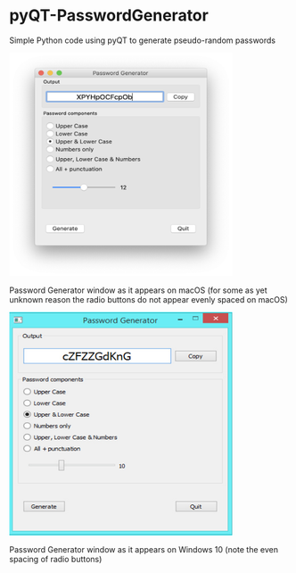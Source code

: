# pyQT-PasswordGenerator
Simple Python code using pyQT to generate pseudo-random passwords

<img src="screenshot-macOS.png" width="400" height="400">

Password Generator window as it appears on macOS (for some as yet unknown reason the radio buttons do not appear evenly spaced on macOS)

<img src="screenshot-windows.jpg" width="400" height="400">

Password Generator window as it appears on Windows 10 (note the even spacing of radio buttons)






